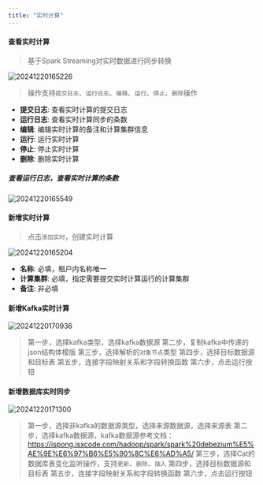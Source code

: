 ```yaml
---
title: "实时计算"
---
```


#### 查看实时计算

> 基于Spark Streaming对实时数据进行同步转换 

![20241220165226](https://img.isxcode.com/picgo/20241220165226.png)

> 操作支持`提交日志`、`运行日志`、`编辑`、`运行`、`停止`、`删除`操作

- **提交日志**: 查看实时计算的提交日志 
- **运行日志**: 查看实时计算同步的条数 
- **编辑**: 编辑实时计算的备注和计算集群信息 
- **运行**: 运行实时计算 
- **停止**: 停止实时计算 
- **删除**: 删除实时计算

##### 查看运行日志，查看实时计算的条数

![20241220165549](https://img.isxcode.com/picgo/20241220165549.png)

#### 新增实时计算

> 点击`添加实时`，创建实时计算

![20241220165204](https://img.isxcode.com/picgo/20241220165204.png)

- **名称**: 必填，租户内名称唯一 
- **计算集群**: 必填，指定需要提交实时计算运行的计算集群 
- **备注**: 非必填

#### 新增Kafka实时计算

![20241220170936](https://img.isxcode.com/picgo/20241220170936.png)

> 第一步，选择kafka类型，选择kafka数据源 
> 第二步，复制kafka中传递的json结构体模版 
> 第三步，选择解析的`对象节点`类型 
> 第四步，选择目标数据源和目标表 
> 第五步，连接字段映射关系和字段转换函数 
> 第六步，点击运行按钮

#### 新增数据库实时同步

![20241220171300](https://img.isxcode.com/picgo/20241220171300.png)

> 第一步，选择非kafka的数据源类型，选择来源数据源，选择来源表 
> 第二步，选择kafka数据源，kafka数据源参考文档： 
> https://ispong.isxcode.com/hadoop/spark/spark%20debezium%E5%AE%9E%E6%97%B6%E5%90%8C%E6%AD%A5/ 
> 第三步，选择Cat的数据库表变化监听操作，支持`更新`、`删除`、`插入`
> 第四步，选择目标数据源和目标表 
> 第五步，连接字段映射关系和字段转换函数 
> 第六步，点击运行按钮